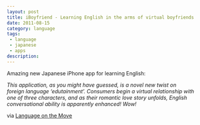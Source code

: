 ```yaml
---
layout: post
title: iBoyfriend - Learning English in the arms of virtual boyfriends
date: 2011-08-15
category: language
tags:
 - language
 - japanese
 - apps
description:
---
```

<p>Amazing new Japanese iPhone app for learning English:</p>

<p><em>This application, as you might have guessed, is a novel new twist on foreign language &lsquo;edutainment&rsquo;. Consumers begin a virtual relationship with one of three characters, and as their romantic love story unfolds, English conversational ability is apparently enhanced! Wow!</em></p>

<p>via <a href="http://www.languageonthemove.com/language-learning-gender-identity/iboyfriend" target="_blank">Language on the Move</a></p>

